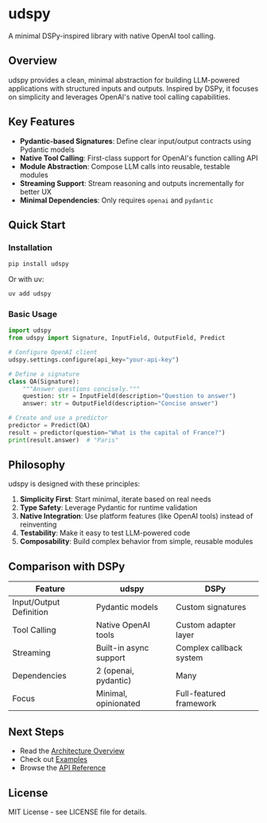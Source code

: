 # udspy

A minimal DSPy-inspired library with native OpenAI tool calling.

## Overview

udspy provides a clean, minimal abstraction for building LLM-powered applications with structured inputs and outputs. Inspired by DSPy, it focuses on simplicity and leverages OpenAI's native tool calling capabilities.

## Key Features

- **Pydantic-based Signatures**: Define clear input/output contracts using Pydantic models
- **Native Tool Calling**: First-class support for OpenAI's function calling API
- **Module Abstraction**: Compose LLM calls into reusable, testable modules
- **Streaming Support**: Stream reasoning and outputs incrementally for better UX
- **Minimal Dependencies**: Only requires `openai` and `pydantic`

## Quick Start

### Installation

```bash
pip install udspy
```

Or with uv:

```bash
uv add udspy
```

### Basic Usage

```python
import udspy
from udspy import Signature, InputField, OutputField, Predict

# Configure OpenAI client
udspy.settings.configure(api_key="your-api-key")

# Define a signature
class QA(Signature):
    """Answer questions concisely."""
    question: str = InputField(description="Question to answer")
    answer: str = OutputField(description="Concise answer")

# Create and use a predictor
predictor = Predict(QA)
result = predictor(question="What is the capital of France?")
print(result.answer)  # "Paris"
```

## Philosophy

udspy is designed with these principles:

1. **Simplicity First**: Start minimal, iterate based on real needs
2. **Type Safety**: Leverage Pydantic for runtime validation
3. **Native Integration**: Use platform features (like OpenAI tools) instead of reinventing
4. **Testability**: Make it easy to test LLM-powered code
5. **Composability**: Build complex behavior from simple, reusable modules

## Comparison with DSPy

| Feature | udspy | DSPy |
|---------|-------|------|
| Input/Output Definition | Pydantic models | Custom signatures |
| Tool Calling | Native OpenAI tools | Custom adapter layer |
| Streaming | Built-in async support | Complex callback system |
| Dependencies | 2 (openai, pydantic) | Many |
| Focus | Minimal, opinionated | Full-featured framework |

## Next Steps

- Read the [Architecture Overview](architecture/overview.md)
- Check out [Examples](examples/basic_usage.md)
- Browse the [API Reference](api/signature.md)

## License

MIT License - see LICENSE file for details.

